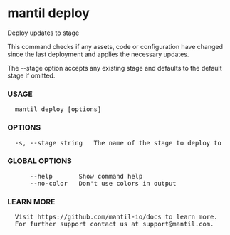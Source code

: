 
# mantil deploy

Deploy updates to stage

This command checks if any assets, code or configuration have changed since the last deployment
and applies the necessary updates.

The --stage option accepts any existing stage and defaults to the default stage if omitted.

### USAGE
<pre>
  mantil deploy [options]
</pre>
### OPTIONS
<pre>
  -s, --stage string   The name of the stage to deploy to
</pre>
### GLOBAL OPTIONS
<pre>
      --help       Show command help
      --no-color   Don't use colors in output
</pre>
### LEARN MORE
<pre>
  Visit https://github.com/mantil-io/docs to learn more.
  For further support contact us at support@mantil.com.
</pre>
